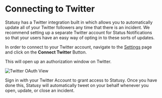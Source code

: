 # Connecting to Twitter

Statusy has a Twitter integration built in which allows you to automatically update all of your Twitter followers any time that there is an incident. We recommend setting up a separate Twitter account for Status Notifications so that your users have an easy way of opting in to these sorts of updates.

In order to connect to your Twitter account, navigate to the [Settings](https://statusy.co/settings) page and click on the **Connect Twitter** Button.

This will open up an authorization window on Twitter.

![Twitter OAuth View](twitter.png)

Sign in with your Twitter Account to grant access to Statusy. Once you have done this, Statusy will automatically tweet on your behalf whenever you open, update, or close an incident.
